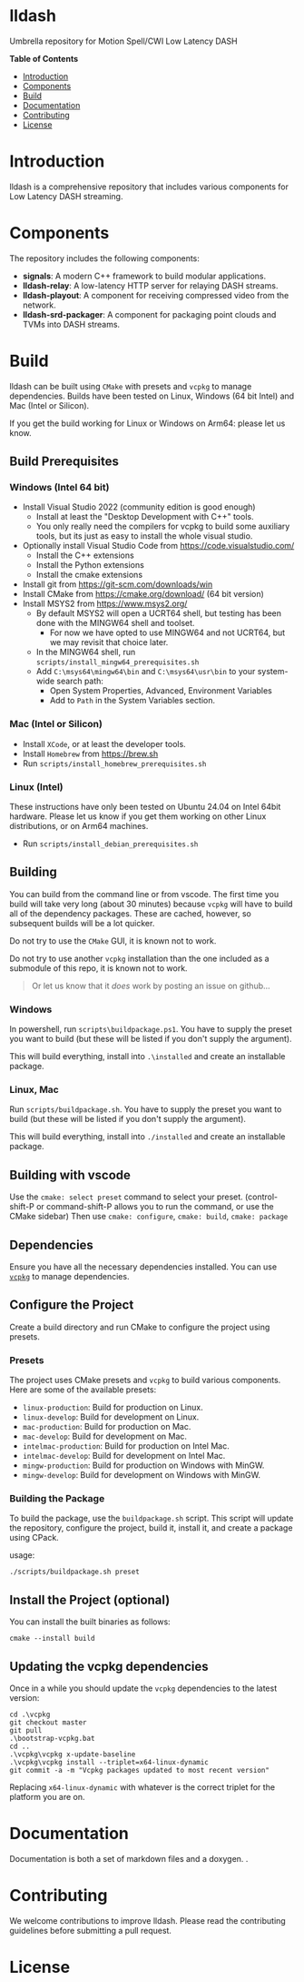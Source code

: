 # lldash

Umbrella repository for Motion Spell/CWI Low Latency DASH

**Table of Contents** 

- [Introduction](#introduction)
- [Components](#components)
- [Build](#build)
- [Documentation](#documentation)
- [Contributing](#contributing)
- [License](#license)


# Introduction

lldash is a comprehensive repository that includes various components for Low Latency DASH streaming.

# Components

The repository includes the following components:

- **signals**: A modern C++ framework to build modular applications.
- **lldash-relay**: A low-latency HTTP server for relaying DASH streams.
- **lldash-playout**: A component for receiving compressed video from the network.
- **lldash-srd-packager**: A component for packaging point clouds and TVMs into DASH streams.

# Build

lldash can be built using `CMake` with presets and `vcpkg` to manage dependencies. Builds have been tested on Linux, Windows (64 bit Intel) and Mac (Intel or Silicon).

If you get the build working for Linux or Windows on Arm64: please let us know.

## Build Prerequisites

### Windows (Intel 64 bit)

- Install Visual Studio 2022 (community edition is good enough)
  - Install at least the "Desktop Development with C++" tools.
  - You only really need the compilers for vcpkg to build some auxiliary tools, but its just as easy to install the whole visual studio.
- Optionally install Visual Studio Code from https://code.visualstudio.com/
  - Install the C++ extensions
  - Install the Python extensions
  - Install the cmake extensions
- Install git from https://git-scm.com/downloads/win
- Install CMake from https://cmake.org/download/ (64 bit version)
- Install MSYS2 from https://www.msys2.org/
  - By default MSYS2 will open a UCRT64 shell, but testing has been done with the MINGW64 shell and toolset.
    - For now we have opted to use MINGW64 and not UCRT64, but we may revisit that choice later.
  - In the MINGW64 shell, run `scripts/install_mingw64_prerequisites.sh`
  - Add `C:\msys64\mingw64\bin` and `C:\msys64\usr\bin` to your system-wide search path:
    - Open System Properties, Advanced, Environment Variables
    - Add to `Path` in the System Variables section.

### Mac (Intel or Silicon)

- Install `XCode`, or at least the developer tools.
- Install `Homebrew` from https://brew.sh
- Run `scripts/install_homebrew_prerequisites.sh`


### Linux (Intel)

These instructions have only been tested on Ubuntu 24.04 on Intel 64bit hardware. 
Please let us know if you get them working on other Linux distributions, or on Arm64 machines.

- Run `scripts/install_debian_prerequisites.sh`

## Building

You can build from the command line or from vscode. The first time you build will take very long (about 30 minutes) because `vcpkg` will have to build all of the dependency packages. These are cached, however, so subsequent builds will be a lot quicker.

Do not try to use the `CMake` GUI, it is known not to work.

Do not try to use another `vcpkg` installation than the one included as a submodule of this repo, it is known not to work.

> Or let us know that it _does_ work by posting an issue on github...

### Windows

In powershell, run `scripts\buildpackage.ps1`. You have to supply the preset you want to build (but these will be listed if you don't supply the argument).

This will build everything, install into `.\installed` and create an installable package.

### Linux, Mac

Run `scripts/buildpackage.sh`. You have to supply the preset you want to build (but these will be listed if you don't supply the argument).

This will build everything, install into `./installed` and create an installable package.

## Building with vscode

Use the `cmake: select preset` command to select your preset. (control-shift-P or command-shift-P allows you to run the command, or use the CMake sidebar)
Then use `cmake: configure`, `cmake: build`, `cmake: package`

## Dependencies

Ensure you have all the necessary dependencies installed. You can use [`vcpkg`](https://github.com/microsoft/vcpkg) to manage dependencies.

## Configure the Project

Create a build directory and run CMake to configure the project using presets.

### Presets

The project uses CMake presets and `vcpkg` to build various components. Here are some of the available presets:

- `linux-production`: Build for production on Linux.
- `linux-develop`: Build for development on Linux.
- `mac-production`: Build for production on Mac.
- `mac-develop`: Build for development on Mac.
- `intelmac-production`: Build for production on Intel Mac.
- `intelmac-develop`: Build for development on Intel Mac.
- `mingw-production`: Build for production on Windows with MinGW.
- `mingw-develop`: Build for development on Windows with MinGW.

### Building the Package

To build the package, use the `buildpackage.sh` script. This script will update the repository, configure the project, build it, install it, and create a package using CPack.

usage: 

```
./scripts/buildpackage.sh preset

```
## Install the Project (optional)

You can install the built binaries as follows:

```
cmake --install build 
```

## Updating the vcpkg dependencies

Once in a while you should update the `vcpkg` dependencies to the latest version:

```
cd .\vcpkg
git checkout master
git pull
.\bootstrap-vcpkg.bat
cd ..
.\vcpkg\vcpkg x-update-baseline
.\vcpkg\vcpkg install --triplet=x64-linux-dynamic
git commit -a -m "Vcpkg packages updated to most recent version"
```

Replacing `x64-linux-dynamic` with whatever is the correct triplet for the platform you are on.

# Documentation

Documentation is both a set of markdown files and a doxygen. .

# Contributing

We welcome contributions to improve lldash. Please read the contributing guidelines before submitting a pull request.

# License





